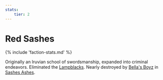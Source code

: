 ```yaml
---
stats:
    tier: 2
---
```

# Red Sashes

{% include 'faction-stats.md' %}

Originally an Iruvian school of swordsmanship, expanded into criminal endeavors.
Eliminated the [Lampblacks](lampblacks.md).
Nearly destroyed by [Bella's Boyz](bellas-boyz.md) in [Sashes Ashes](2025-06-16-sashes-ashes.md).

